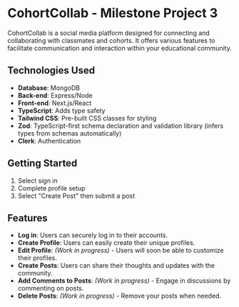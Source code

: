 # CohortCollab - Milestone Project 3

CohortCollab is a social media platform designed for connecting and collaborating with classmates and cohorts. It offers various features to facilitate communication and interaction within your educational community.

## Technologies Used

- **Database**: MongoDB
- **Back-end**: Express/Node
- **Front-end**: Next.js/React
- **TypeScript**: Adds type safety
- **Tailwind CSS**: Pre-built CSS classes for styling
- **Zod**: TypeScript-first schema declaration and validation library (infers types from schemas automatically)
- **Clerk**: Authentication

## Getting Started

1. Select sign in
2. Complete profile setup
3. Select "Create Post" then submit a post

## Features

- **Log in**: Users can securely log in to their accounts.
- **Create Profile**: Users can easily create their unique profiles.
- **Edit Profile**: _(Work in progress)_ - Users will soon be able to customize their profiles.
- **Create Posts**: Users can share their thoughts and updates with the community.
- **Add Comments to Posts**: _(Work in progress)_ - Engage in discussions by commenting on posts.
- **Delete Posts**: _(Work in progress)_ - Remove your posts when needed.
